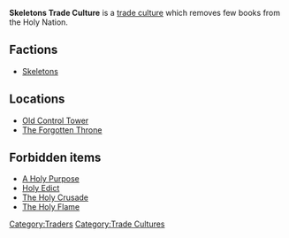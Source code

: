 **Skeletons Trade Culture** is a [trade culture](Traders.md "wikilink")
which removes few books from the Holy Nation.

## Factions

- [Skeletons](Skeletons.md "wikilink")

## Locations

- [Old Control Tower](Old_Control_Tower.md "wikilink")
- [The Forgotten Throne](The_Forgotten_Throne.md "wikilink")

## Forbidden items

- [A Holy Purpose](A_Holy_Purpose.md "wikilink")
- [Holy Edict](Holy_Edict.md "wikilink")
- [The Holy Crusade](The_Holy_Crusade.md "wikilink")
- [The Holy Flame](The_Holy_Flame.md "wikilink")

[Category:Traders](Category:Traders "wikilink") [Category:Trade
Cultures](Category:Trade_Cultures "wikilink")